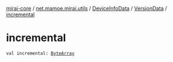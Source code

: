 [mirai-core](../../../index.md) / [net.mamoe.mirai.utils](../../index.md) / [DeviceInfoData](../index.md) / [VersionData](index.md) / [incremental](./incremental.md)

# incremental

`val incremental: `[`ByteArray`](https://kotlinlang.org/api/latest/jvm/stdlib/kotlin/-byte-array/index.html)
